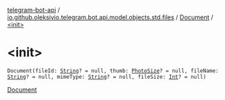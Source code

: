 [telegram-bot-api](../../index.md) / [io.github.oleksivio.telegram.bot.api.model.objects.std.files](../index.md) / [Document](index.md) / [&lt;init&gt;](./-init-.md)

# &lt;init&gt;

`Document(fileId: `[`String`](https://kotlinlang.org/api/latest/jvm/stdlib/kotlin/-string/index.html)`? = null, thumb: `[`PhotoSize`](../-photo-size/index.md)`? = null, fileName: `[`String`](https://kotlinlang.org/api/latest/jvm/stdlib/kotlin/-string/index.html)`? = null, mimeType: `[`String`](https://kotlinlang.org/api/latest/jvm/stdlib/kotlin/-string/index.html)`? = null, fileSize: `[`Int`](https://kotlinlang.org/api/latest/jvm/stdlib/kotlin/-int/index.html)`? = null)`

[Document](https://core.telegram.org/bots/api/#document)


